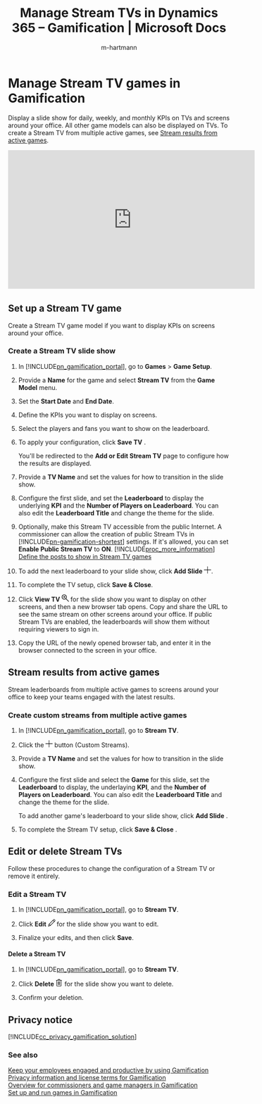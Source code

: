﻿---
title: "Manage Stream TVs in Dynamics 365 – Gamification | Microsoft Docs"
description: "Learn how to keep your employees engaged by showing a slide show for daily, weekly, and monthly KPIs on TVs and screens around the office."
ms.custom: ""
ms.date: 05/31/2017
ms.reviewer: ""
ms.service: gamification
ms.suite: ""
ms.tgt_pltfrm: ""
ms.topic: get-started-article
applies_to: Dynamics 365 (online)
ms.assetid: 31346f85-42c9-4675-a8dd-062da7b94d4f
caps.latest.revision: 17
author: "m-hartmann"
ms.author: mhart
manager: sakudes
---
# Manage Stream TV games in Gamification

Display a slide show for daily, weekly, and monthly KPIs on TVs and screens around your office. All other game models can also be displayed on TVs.
To create a Stream TV from multiple active games, see [Stream results from active games](configure-view-tvs.md#stream-results-from-active-games).

<iframe width="560" height="315" src="https://www.youtube.com/embed/DwZxwcUt6A4" frameborder="0" allowfullscreen></iframe>

## Set up a Stream TV game  

 Create a Stream TV game model if you want to display KPIs on screens around your office.  
  
### Create a Stream TV slide show  
  
1.  In [!INCLUDE[pn_gamification_portal](includes/pn-gamification-portal.md)], go to **Games** > **Game Setup**.  
  
2. Provide a **Name** for the game and select **Stream TV** from the **Game Model** menu.  
  
3. Set the **Start Date** and **End Date**.  
  
4. Define the KPIs you want to display on screens.  
  
5. Select the players and fans you want to show on the leaderboard.  
  
6. To apply your configuration, click **Save TV** .  
  
   You'll be redirected to the **Add or Edit Stream TV** page to configure how the results are displayed.  
  
7. Provide a **TV Name** and set the values for how to transition in the slide show.  
  
8. Configure the first slide, and set the **Leaderboard** to display the underlying **KPI** and the **Number of Players on Leaderboard**. You can also edit the **Leaderboard Title** and change the theme for the slide.  
  
  
9. Optionally, make this Stream TV accessible from the public Internet. A commissioner can allow the creation of public Stream TVs in [!INCLUDE[pn-gamification-shortest](includes/pn-gamification-shortest-md.md)] settings. If it's allowed, you can set **Enable Public Stream TV** to **ON**. [!INCLUDE[proc_more_information](includes/proc-more-information-md.md)] [Define the posts to show in Stream TV games](personalize-game-experience.md#define-the-posts-to-show-in-stream-tv-games)
  
10. To add the next leaderboard to your slide show, click **Add Slide** ![Add button in Gamification](media/add-button-gamification.png "Add button in Gamification"). 

11. To complete the TV setup, click **Save & Close**.  
  
12. Click **View TV** ![View button in Gamification](media/view-symbol-gamification.png "View button in Gamification") for the slide show you want to display on other screens, and then a new browser tab opens. Copy and share the URL to see the same stream on other screens around your office. If public Stream TVs are enabled, the leaderboards will show them without requiring viewers to sign in.  
  
13. Copy the URL of the newly opened browser tab, and enter it in the browser connected to the screen in your office.  
  

## Stream results from active games  

Stream leaderboards from multiple active games to screens around your office to keep your teams engaged with the latest results.  
  
### Create custom streams from multiple active games  
  
1.  In [!INCLUDE[pn_gamification_portal](includes/pn-gamification-portal.md)], go to **Stream TV**.  
  
2.  Click the ![Add button in Gamification](media/add-button-gamification.png "Add button in Gamification") button (Custom Streams).  
  
3.  Provide a **TV Name** and set the values for how to transition in the slide show.  
  
4.  Configure the first slide and select the **Game** for this slide, set the **Leaderboard** to display, the underlaying **KPI**, and the **Number of Players on Leaderboard**. You can also edit the **Leaderboard Title** and change the theme for the slide.  
  
     To add another game's leaderboard to your slide show, click **Add Slide** .  
  
5.  To complete the Stream TV setup, click **Save & Close** .  
  

## Edit or delete Stream TVs  

 Follow these procedures to change the configuration of a Stream TV or remove it entirely.  
  
### Edit a Stream TV  
  
1.  In [!INCLUDE[pn_gamification_portal](includes/pn-gamification-portal.md)], go to **Stream TV**.  
  
2.  Click **Edit** ![Edit button in Gamification](media/edit-symbol-gamification.png "Edit button in Gamification") for the slide show you want to edit.  
  
3.  Finalize your edits, and then click **Save**.  
  
#### Delete a Stream TV  
  
1.  In [!INCLUDE[pn_gamification_portal](includes/pn-gamification-portal.md)], go to **Stream TV**.  
  
2.  Click **Delete** ![Delete button in Gamification](media/delete-symbol-gamification.png "Delete button in Gamification") for the slide show you want to delete.  
  
3.  Confirm your deletion.  
  

## Privacy notice 

[!INCLUDE[cc_privacy_gamification_solution](includes/cc-privacy-gamification-solution-md.md)]  
  
### See also  

 [Keep your employees engaged and productive by using Gamification](increase-employee-productivity.md)   
 [Privacy information and license terms for Gamification](legal-information.md)   
 [Overview for commissioners and game managers in Gamification](for-commissioners-game-managers.md)   
 [Set up and run games in Gamification](run-games.md)
